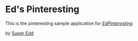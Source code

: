 # Ed's Pinteresting

This is the pinteresting sample application for
[*EdPinteresting*](http://www.superedd.com)

by [Super Edd](http://www.superedd.com)